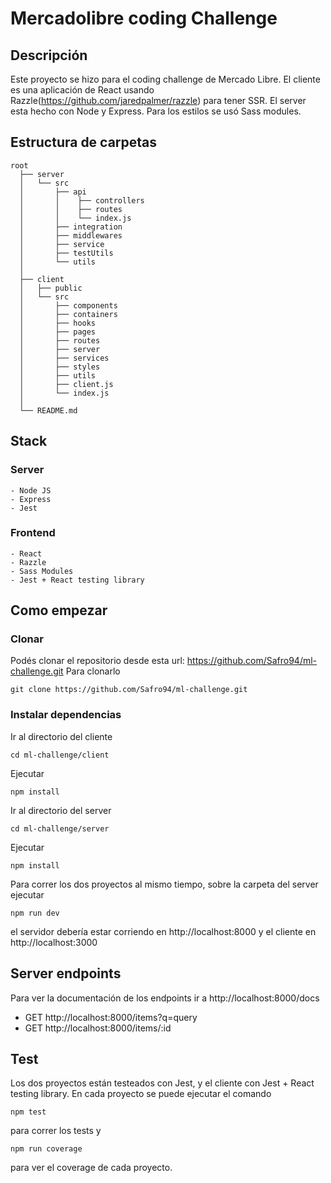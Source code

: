 # Mercadolibre coding Challenge

## Descripción

Este proyecto se hizo para el coding challenge de Mercado Libre. El cliente es una aplicación de React usando Razzle(https://github.com/jaredpalmer/razzle) para tener SSR. El server esta hecho con Node y Express. Para los estilos se usó Sass modules.

## Estructura de carpetas

    root
      ├── server
      │   └── src
      │       ├── api
      │       │    ├── controllers
      │       │    ├── routes
      │       │    └── index.js
      │       ├── integration
      │       ├── middlewares
      │       ├── service
      │       ├── testUtils
      │       └── utils
      │
      ├── client
      │   ├── public
      │   └── src
      │       ├── components
      │       ├── containers
      │       ├── hooks
      │       ├── pages
      │       ├── routes
      │       ├── server
      │       ├── services
      │       ├── styles
      │       ├── utils
      │       ├── client.js
      │       └── index.js
      │
      └── README.md

## Stack

### Server

    - Node JS
    - Express
    - Jest

### Frontend

    - React
    - Razzle
    - Sass Modules
    - Jest + React testing library

## Como empezar

### Clonar

Podés clonar el repositorio desde esta url: https://github.com/Safro94/ml-challenge.git
Para clonarlo

```
git clone https://github.com/Safro94/ml-challenge.git
```

### Instalar dependencias

Ir al directorio del cliente

```
cd ml-challenge/client
```

Ejecutar

```
npm install
```

Ir al directorio del server

```
cd ml-challenge/server
```

Ejecutar

```
npm install
```

Para correr los dos proyectos al mismo tiempo, sobre la carpeta del server ejecutar

```
npm run dev
```

el servidor debería estar corriendo en http://localhost:8000 y el cliente en http://localhost:3000

## Server endpoints

Para ver la documentación de los endpoints ir a http://localhost:8000/docs

- GET http://localhost:8000/items?q=query
- GET http://localhost:8000/items/:id

## Test

Los dos proyectos están testeados con Jest, y el cliente con Jest + React testing library. En cada proyecto se puede ejecutar el comando

```
npm test
```

para correr los tests y

```
npm run coverage
```

para ver el coverage de cada proyecto.
